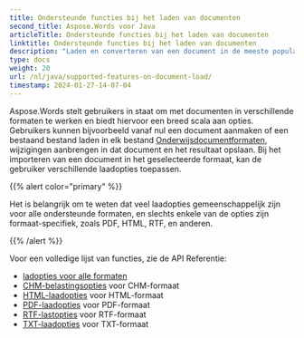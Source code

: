 ```yaml
---
title: Ondersteunde functies bij het laden van documenten
second_title: Aspose.Words voor Java
articleTitle: Ondersteunde functies bij het laden van documenten
linktitle: Ondersteunde functies bij het laden van documenten
description: "Laden en converteren van een document in de meeste populaire formaten en ondersteunt veel van Microsoft Word Eigenschappen."
type: docs
weight: 20
url: /nl/java/supported-features-on-document-load/
timestamp: 2024-01-27-14-07-04
---
```


Aspose.Words stelt gebruikers in staat om met documenten in verschillende formaten te werken en biedt hiervoor een breed scala aan opties. Gebruikers kunnen bijvoorbeeld vanaf nul een document aanmaken of een bestaand bestand laden in elk bestand [Onderwijsdocumentformaten](/words/nl/java/supported-document-formats/), wijzigingen aanbrengen in dat document en het resultaat opslaan. Bij het importeren van een document in het geselecteerde formaat, kan de gebruiker verschillende laadopties toepassen.

{{% alert color="primary" %}}

Het is belangrijk om te weten dat veel laadopties gemeenschappelijk zijn voor alle ondersteunde formaten, en slechts enkele van de opties zijn formaat-specifiek, zoals PDF, HTML, RTF, en anderen.

{{% /alert %}}

Voor een volledige lijst van functies, zie de API Referentie:

- [ladopties voor alle formaten](https://reference.aspose.com/words/java/com.aspose.words/loadoptions/)
- [CHM-belastingsopties](https://reference.aspose.com/words/java/com.aspose.words/chmloadoptions/) voor CHM-formaat
- [HTML-laadopties](https://reference.aspose.com/words/java/com.aspose.words/htmlloadoptions/) voor HTML-formaat
- [PDF-laadopties](https://reference.aspose.com/words/java/com.aspose.words/pdfloadoptions/) voor PDF-formaat
- [RTF-lastopties](https://reference.aspose.com/words/java/com.aspose.words/rtfloadoptions/) voor RTF-formaat
- [TXT-laadopties](https://reference.aspose.com/words/java/com.aspose.words/txtloadoptions/) voor TXT-formaat
